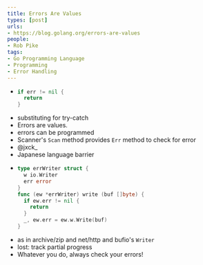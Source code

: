 ```yaml
---
title: Errors Are Values
types: [post]
urls:
- https://blog.golang.org/errors-are-values
people:
- Rob Pike
tags:
- Go Programming Language
- Programming
- Error Handling
---
```


- ```go
  if err != nil {
    return
  }
  ```
- substituting for try-catch
- Errors are values.
- errors can be programmed
- Scanner's `Scan` method provides `Err` method to check for error
- @jxck_
- Japanese language barrier
- ```go
  type errWriter struct {
    w io.Writer
    err error
  }
  func (ew *errWriter) write (buf []byte) {
    if ew.err != nil {
      return
    }
    _, ew.err = ew.w.Write(buf)
  }
  ```
- as in archive/zip and net/http and bufio's `Writer`
- lost: track partial progress
- Whatever you do, always check your errors!
